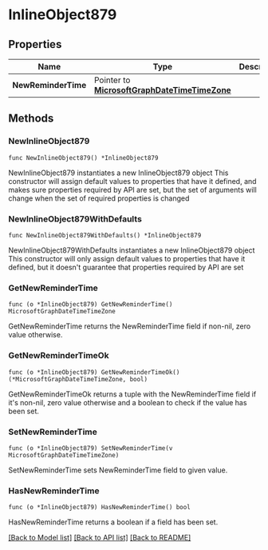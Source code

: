 # InlineObject879

## Properties

Name | Type | Description | Notes
------------ | ------------- | ------------- | -------------
**NewReminderTime** | Pointer to [**MicrosoftGraphDateTimeTimeZone**](MicrosoftGraphDateTimeTimeZone.md) |  | [optional] 

## Methods

### NewInlineObject879

`func NewInlineObject879() *InlineObject879`

NewInlineObject879 instantiates a new InlineObject879 object
This constructor will assign default values to properties that have it defined,
and makes sure properties required by API are set, but the set of arguments
will change when the set of required properties is changed

### NewInlineObject879WithDefaults

`func NewInlineObject879WithDefaults() *InlineObject879`

NewInlineObject879WithDefaults instantiates a new InlineObject879 object
This constructor will only assign default values to properties that have it defined,
but it doesn't guarantee that properties required by API are set

### GetNewReminderTime

`func (o *InlineObject879) GetNewReminderTime() MicrosoftGraphDateTimeTimeZone`

GetNewReminderTime returns the NewReminderTime field if non-nil, zero value otherwise.

### GetNewReminderTimeOk

`func (o *InlineObject879) GetNewReminderTimeOk() (*MicrosoftGraphDateTimeTimeZone, bool)`

GetNewReminderTimeOk returns a tuple with the NewReminderTime field if it's non-nil, zero value otherwise
and a boolean to check if the value has been set.

### SetNewReminderTime

`func (o *InlineObject879) SetNewReminderTime(v MicrosoftGraphDateTimeTimeZone)`

SetNewReminderTime sets NewReminderTime field to given value.

### HasNewReminderTime

`func (o *InlineObject879) HasNewReminderTime() bool`

HasNewReminderTime returns a boolean if a field has been set.


[[Back to Model list]](../README.md#documentation-for-models) [[Back to API list]](../README.md#documentation-for-api-endpoints) [[Back to README]](../README.md)


